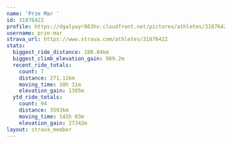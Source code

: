 ```yaml
---
name: 'Prze Mar '
id: 31876422
profile: https://dgalywyr863hv.cloudfront.net/pictures/athletes/31876422/22548952/4/large.jpg
username: prze-mar
strava_url: https://www.strava.com/athletes/31876422
stats:
  biggest_ride_distance: 180.04km
  biggest_climb_elevation_gain: 969.2m
  recent_ride_totals:
    count: 7
    distance: 271.11km
    moving_time: 10h 31m
    elevation_gain: 1305m
  ytd_ride_totals:
    count: 94
    distance: 3593km
    moving_time: 141h 03m
    elevation_gain: 27342m
layout: strava_member
--- 
```

